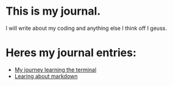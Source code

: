 # This is my journal. 

I will write about my coding and anything else I think off I geuss.

# Heres my journal entries:

* [My journey learning the terminal](terminal.md)
* [Learing about markdown](more_markdown.md)
